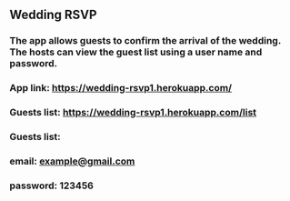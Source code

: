 ##  Wedding RSVP
### The app allows guests to confirm the arrival of the wedding. The hosts can view the guest list using a user name and password.

### App link: https://wedding-rsvp1.herokuapp.com/

### Guests list: https://wedding-rsvp1.herokuapp.com/list

### Guests list:

### email: example@gmail.com        
### password: 123456
